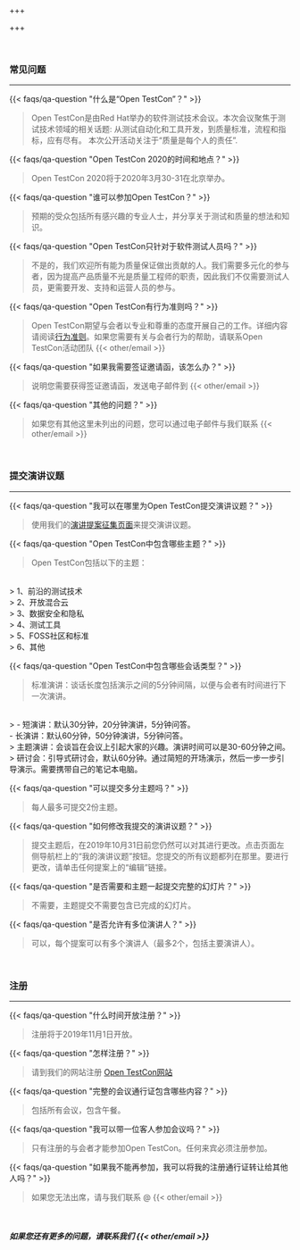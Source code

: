 +++

+++

<br>

<h3 class="rhTextBold">常见问题</h3>

---

{{< faqs/qa-question "什么是“Open TestCon”？" >}}

> Open TestCon是由Red Hat举办的软件测试技术会议。本次会议聚焦于测试技术领域的相关话题: 从测试自动化和工具开发，到质量标准，流程和指标，应有尽有。
> 本次公开活动关注于“质量是每个人的责任”.

{{< faqs/qa-question "Open TestCon 2020的时间和地点？" >}}

> Open TestCon 2020将于2020年3月30-31在北京举办。

{{< faqs/qa-question "谁可以参加Open TestCon？" >}}

> 预期的受众包括所有感兴趣的专业人士，并分享关于测试和质量的想法和知识。

{{< faqs/qa-question "Open TestCon只针对于软件测试人员吗？" >}}

> 不是的，我们欢迎所有能为质量保证做出贡献的人。我们需要多元化的参与者，因为提高产品质量不光是质量工程师的职责，因此我们不仅需要测试人员，更需要开发、支持和运营人员的参与。

{{< faqs/qa-question "Open TestCon有行为准则吗？" >}}

> Open TestCon期望与会者以专业和尊重的态度开展自己的工作。详细内容请阅读[行为准则](https://opentestcon.org/cn/updates/coc/)。如果您需要有关与会者行为的帮助，请联系Open TestCon活动团队 {{< other/email >}}

{{< faqs/qa-question "如果我需要签证邀请函，该怎么办？" >}}

> 说明您需要获得签证邀请函，发送电子邮件到 {{< other/email >}}

{{< faqs/qa-question "其他的问题？" >}}

> 如果您有其他这里未列出的问题，您可以通过电子邮件与我们联系 {{< other/email >}}

<br>

<h3 class="rhTextBold">提交演讲议题</h3>

---
{{< faqs/qa-question "我可以在哪里为Open TestCon提交演讲议题？" >}}

> 使用我们的[演讲提案征集页面](https://cfp.opentestcon.org)来提交演讲议题。

{{< faqs/qa-question "Open TestCon中包含哪些主题？" >}}

> Open TestCon包括以下的主题：
<br>
> 1、前沿的测试技术
<br>
> 2、开放混合云
<br>
> 3、数据安全和隐私
<br>
> 4、测试工具
<br>
> 5、FOSS社区和标准
<br>
> 6、其他

{{< faqs/qa-question "Open TestCon中包含哪些会话类型？" >}}

> 标准演讲：谈话长度包括演示之间的5分钟间隔，以便与会者有时间进行下一次演讲。
<br>
> - 短演讲：默认30分钟，20分钟演讲，5分钟问答。
<br>
  - 长演讲：默认60分钟，50分钟演讲，5分钟问答。
<br>
> 主题演讲：会谈旨在会议上引起大家的兴趣。演讲时间可以是30-60分钟之间。
<br>
> 研讨会：引导式研讨会，默认60分钟。通过简短的开场演示，然后一步一步引导演示。需要携带自己的笔记本电脑。

{{< faqs/qa-question "可以提交多分主题吗？" >}}

> 每人最多可提交2份主题。

{{< faqs/qa-question "如何修改我提交的演讲议题？" >}}

> 提交主题后，在2019年10月31日前您仍然可以对其进行更改。点击页面左侧导航栏上的“我的演讲议题”按钮。您提交的所有议题都列在那里。要进行更改，请单击任何提案上的“编辑”链接。

{{< faqs/qa-question "是否需要和主题一起提交完整的幻灯片？" >}}

> 不需要，主题提交不需要包含已完成的幻灯片。

{{< faqs/qa-question "是否允许有多位演讲人？" >}}

> 可以，每个提案可以有多个演讲人（最多2个，包括主要演讲人）。

<br>

<h3 class="rhTextBold">注册</h3>

---

{{< faqs/qa-question "什么时间开放注册？" >}}

> 注册将于2019年11月1日开放。

{{< faqs/qa-question "怎样注册？" >}}

> 请到我们的网站注册 [Open TestCon网站](https://opentestcon.org/)

{{< faqs/qa-question "完整的会议通行证包含哪些内容？" >}}

> 包括所有会议，包含午餐。

{{< faqs/qa-question "我可以带一位客人参加会议吗？" >}}

> 只有注册的与会者才能参加Open TestCon。任何来宾必须注册参加。

{{< faqs/qa-question "如果我不能再参加，我可以将我的注册通行证转让给其他人吗？" >}}

> 如果您无法出席，请与我们联系 @ {{< other/email >}}


<br>

<h5 class="rhTextBold">如果您还有更多的问题，请联系我们 {{< other/email >}}</h5>
